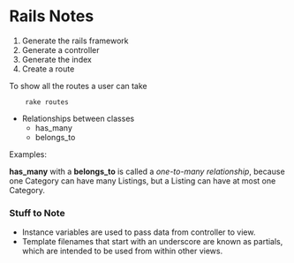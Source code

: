 # Rails Notes

1. Generate the rails framework
2. Generate a controller
3. Generate the index 
4. Create a route

To show all the routes a user can take

        rake routes



* Relationships between classes
    * has_many 
    * belongs_to 


Examples: 

**has\_many** with a **belongs\_to** is called a _one-to-many relationship_, because one Category can have many Listings, but a Listing can have at most one Category.


### Stuff to Note

* Instance variables are used to pass data from controller to view. 
* Template filenames that start with an underscore are known as partials, which are intended to be used from within other views.


 
